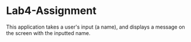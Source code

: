 # Lab4-Assignment
This application takes a user's input (a name), and displays a message on the screen with the inputted name.
